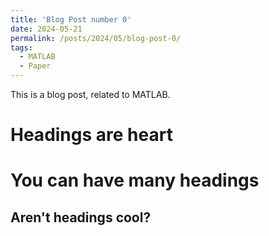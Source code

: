 ```yaml
---
title: 'Blog Post number 0'
date: 2024-05-21
permalink: /posts/2024/05/blog-post-0/
tags:
  - MATLAB
  - Paper
---
```


This is a blog post, related to MATLAB.

Headings are heart
======

You can have many headings
======

Aren't headings cool?
------
